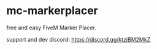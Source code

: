 # mc-markerplacer
free and easy FiveM Marker Placer. 

support and dev discord: https://discord.gg/ktzjBM2MkZ

